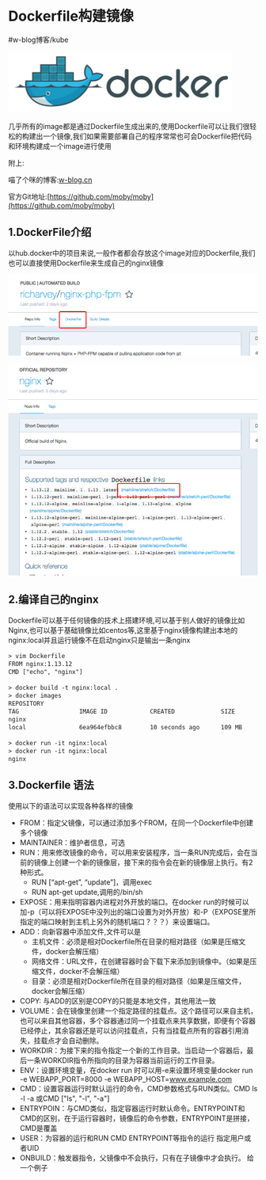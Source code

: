 # Dockerfile构建镜像
#w-blog博客/kube

![](../images/1.png)

几乎所有的image都是通过Dockerfile生成出来的,使用Dockerfile可以让我们很轻松的构建出一个镜像,我们如果需要部署自己的程序常常也可会Dockerfile把代码和环境构建成一个image进行使用

附上:

喵了个咪的博客:[w-blog.cn](w-blog.cn)

官方Git地址:[https://github.com/moby/moby](https://github.com/moby/moby)

## 1.DockerFile介绍

以hub.docker中的项目来说,一般作者都会存放这个image对应的Dockerfile,我们也可以直接使用Dockerfile来生成自己的nginx镜像

![](../images/2.png)

![](../images/3.png)

## 2.编译自己的nginx

Dockerfile可以基于任何镜像的技术上搭建环境,可以基于别人做好的镜像比如Nginx,也可以基于基础镜像比如centos等,这里基于nginx镜像构建出本地的nginx:local并且运行镜像不在启动nginx只是输出一条nginx

```
> vim Dockerfile
FROM nginx:1.13.12
CMD ["echo", "nginx"]

> docker build -t nginx:local .
> docker images
REPOSITORY                                                          TAG                 IMAGE ID            CREATED             SIZE
nginx                                                               local               6ea964efbbc8        10 seconds ago      109 MB

> docker run -it nginx:local
> docker run -it nginx:local
nginx
```


## 3.Dockerfile 语法

使用以下的语法可以实现各种各样的镜像

- FROM：指定父镜像，可以通过添加多个FROM，在同一个Dockerfile中创建多个镜像
- MAINTAINER：维护者信息，可选
- RUN：用来修改镜像的命令，可以用来安装程序，当一条RUN完成后，会在当前的镜像上创建一个新的镜像层，接下来的指令会在新的镜像层上执行。有2种形式。 
	- RUN [“apt-get”, “update”]，调用exec
	- RUN apt-get update,调用的/bin/sh
- EXPOSE：用来指明容器内进程对外开放的端口。在docker run的时候可以加-p（可以将EXPOSE中没列出的端口设置为对外开放）和-P（EXPOSE里所指定的端口映射到主机上另外的随机端口？？？）来设置端口。
- ADD：向新容器中添加文件,文件可以是 
	- 主机文件：必须是相对Dockerfile所在目录的相对路径（如果是压缩文件，docker会解压缩）
	- 网络文件：URL文件，在创建容器时会下载下来添加到镜像中。（如果是压缩文件，docker不会解压缩）
	- 目录：必须是相对Dockerfile所在目录的相对路径（如果是压缩文件，docker会解压缩）
- COPY: 与ADD的区别是COPY的<src>只能是本地文件，其他用法一致
- VOLUME：会在镜像里创建一个指定路径的挂载点。这个路径可以来自主机，也可以来自其他容器，多个容器通过同一个挂载点来共享数据，即便有个容器已经停止，其余容器还是可以访问挂载点，只有当挂载点所有的容器引用消失，挂载点才会自动删除。
- WORKDIR：为接下来的指令指定一个新的工作目录。当启动一个容器后，最后一条WORKDIR指令所指向的目录为容器当前运行的工作目录。
- ENV：设置环境变量，在docker run 时可以用-e来设置环境变量docker run -e WEBAPP_PORT=8000 -e WEBAPP_HOST=www.example.com
- CMD：设置容器运行时默认运行的命令，CMD参数格式与RUN类似。CMD ls -l -a 或CMD ["ls", "-l", "-a"]
- ENTRYPOIN：与CMD类似，指定容器运行时默认命令。ENTRYPOINT和CMD的区别，在于运行容器时，镜像后的命令参数，ENTRYPOINT是拼接，CMD是覆盖
- USER：为容器的运行和RUN CMD ENTRYPOINT等指令的运行 指定用户或者UID
- ONBUILD：触发器指令，父镜像中不会执行，只有在子镜像中才会执行。 
给一个例子


